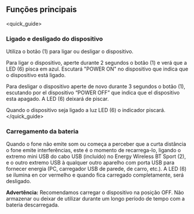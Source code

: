 ## Funções principais
<quick_guide>
### Ligado e desligado do dispositivo

Utiliza o botão (1) para ligar ou desligar o dispositivo.

Para ligar o dispositivo, aperte durante 2 segundos o botão (1) e verá que a LED (6) pisca em azul. Escutará "POWER ON" no dispositivo que indica que o dispositivo está ligado.

Para desligar o dispositivo aperte de novo durante 3 segundos o botão (1), escutando por el dispositivo “POWER OFF” que indica que el dispositivo esta apagado. A LED (6) deixará de piscar.

Quando o dispositivo seja ligado a luz LED (6) o indicador piscará.
</quick_guide>
### Carregamento da bateria

Quando o fone não emite som ou começa a perceber que a curta distância o fone emite interferências, este é o momento de recarrega-lo, ligando o extremo mini USB do cabo USB (incluído) no Energy Wireless BT Sport (2), e o outro extremo USB à qualquer outro aparelho com porta USB para fornecer energia (PC, carregador USB de parede, de carro, etc.). A LED (6) se ilumina en cor vermelho e quando fica carregado completamente, será desligado.

**Advertência:** Recomendamos carregar o dispositivo na posição OFF. Não armazenar ou deixar de utilizar durante um longo período de tempo com a bateria descarregada. 
